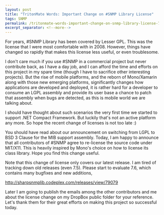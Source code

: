 ```yaml
---
layout: post
title: "TritonMate Words: Important Change on #SNMP Library License"
tags: SNMP
permalink: /tritonmate-words-important-change-on-snmp-library-license-724c3c25e237
excerpt_separator: <!--more-->
---
```

For years, #SNMP Library has been covered by Lesser GPL. This was the license that I were most comfortable with in 2008. However, things have changed so rapidly that makes this license less useful, or even troublesome.
<!--more-->

I don't care much if you use #SNMP in a commercial project but never contribute back, as I have a day job, and I can afford the time and efforts on this project in my spare time (though I have to sacrifice other interesting projects). But the rise of mobile platforms, and the reborn of Mono/Xamarin along with those new emerging platforms, significantly changes how applications are developed and deployed, it is rather hard for a developer to consume an LGPL assembly and provide its user base a chance to patch that assembly when bugs are detected, as this is mobile world we are talking about.

I should have thought about such scenarios the very first time we started to support .NET Compact Framework. But luckily that's not an active platform any more. So hope the recent change of licenses is not too late :)

You should have read about our announcement on switching from LGPL to BSD 3 Clause for the MIB support assembly. Today, I am happy to announce that all contributors of #SNMP agree to re-license the source code under MIT/X11. This is heavily inspired by Mono's choice on how to license its class library. Hope you find this change useful.

Note that this change of license only covers our latest release. I am tired of tracking down old releases (even 7.5). Please start to evaluate 7.6, which contains many bugfixes and new additions,

http://sharpsnmplib.codeplex.com/releases/view/79079

Later I am going to publish the emails among the other contributors and me about the license change on my DropBox public folder for your reference. Let's thank them for their great efforts on making this project so successful today.
